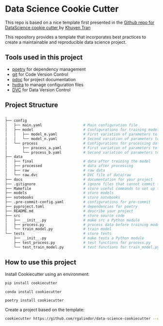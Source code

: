 # Data Science Cookie Cutter

This repo is based on a nice template first presented in the [Github repo for DataScience cookie cutter ](https://github.com/khuyentran1401/data-science-template/blob/dvc-poetry/README.md) by [Khuyen Tran](https://github.com/khuyentran1401)

This repository provides a template that incorporates best practices to create a maintainable and reproducible data science project.

## Tools used in this project
 - [poetry](#) for dependency management
 - [git](#) for Code Version Control
 - [pdoc](#) for project documentation
 - [hydra](#) to manage configuration files
 - [DVC](#) for Data Version Control
 
 ## Project Structure

```bash
.
├── config                      
│   ├── main.yaml                   # Main configuration file
│   ├── model                       # Configurations for training model
│   │   ├── model_m.yaml            # First variation of parameters to train model
│   │   └── model_n.yaml            # Second variation of parameters to train model
│   └── process                     # Configurations for processing data
│       ├── process_a.yaml          # First variation of parameters to process data
│       └── process_b.yaml          # Second variation of parameters to process data
├── data            
│   ├── final                       # data after training the model
│   ├── processed                   # data after processing
│   ├── raw                         # raw data
│   └── raw.dvc                     # DVC file of data/raw
├── docs                            # documentation for your project
├── .gitignore                      # ignore files that cannot commit to Git
├── Makefile                        # store useful commands to set up the environment
├── models                          # store models
├── notebooks                       # store notebooks
├── .pre-commit-config.yaml         # configurations for pre-commit
├── pyproject.toml                  # dependencies for poetry
├── README.md                       # describe your project
├── src                             # store source code
│   ├── __init__.py                 # make src a Python module 
│   ├── process.py                  # process data before training model
│   └── train_model.py              # train model
└── tests                           # store tests
    ├── __init__.py                 # make tests a Python module 
    ├── test_process.py             # test functions for process.py
    └── test_train_model.py         # test functions for train_model.py
```

## How to use this project

Install Cookiecutter using an environment:
```bash
pip install cookiecutter
```

```bash
conda install cookiecutter
```

```bash
poetry install cookiecutter
```

Create a project based on the template:
```bash
cookiecutter https://github.com/rgalindor/data-science-cookiecutter --checkout main
```
